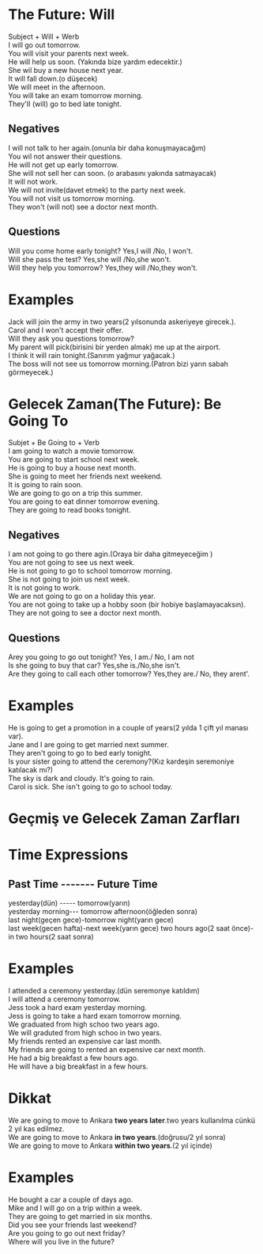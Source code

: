 # The Future: Will
Subject + Will + Werb  
I will go out tomorrow.  
You will visit your parents next week.  
He will help us soon. (Yakında bize yardım edecektir.)  
She wil buy a new house next year.  
It will fall down.(o düşecek)  
We will meet in the afternoon.  
You will take an exam tomorrow morning.  
They'II (will) go to bed late tonight.  
## Negatives 
I will not talk to her again.(onunla bir daha konuşmayacağım)  
You wil not answer their questions.  
He will not get up early tomorrow.  
She will not sell her can soon. (o arabasını yakında satmayacak)  
It will not work.  
We will not invite(davet etmek) to the party next week.  
You will not visit us tomorrow morning.  
They won't (will not) see a doctor next month.  
## Questions 
Will you come home early tonight? Yes,I will /No, I won't.   
Will she pass the test? Yes,she will /No,she won't.    
Will they help you tomorrow? Yes,they will /No,they won't.    
# Examples 
Jack will join the army in two years(2 yılsonunda askeriyeye girecek.).  
Carol and I won't accept their offer.  
Will they ask you questions tomorrow?  
My parent will pick(birisini bir yerden almak) me up at the airport.  
I think it will rain tonight.(Sanırım yağmur yağacak.)  
The boss will not see us tomorrow morning.(Patron bizi yarın sabah görmeyecek.)  
# Gelecek Zaman(The Future): Be Going To 
Subjet + Be Going to + Verb  
I am going to watch a movie tomorrow.  
You are going to start school next week.  
He is going to buy a house next month.  
She is  going to meet her friends next weekend.  
It is  going to rain soon.  
We are  going to go on a trip this summer.  
You are  going to eat dinner tomorrow evening.  
They are  going to read books tonight.  
## Negatives 
I am not going to go there agin.(Oraya bir daha gitmeyeceğim )  
You are not going to see us next week.  
He is not going to go to school tomorrow morning.  
She is not going to join us next week.  
It is not going to work.  
We are not going to go on a holiday this year.  
You are not going to take up a hobby soon (bir hobiye başlamayacaksın).  
They are not going to see a doctor next month.  
## Questions 
Arey you going to go out tonight? Yes, I am./ No, I am not  
Is she going to buy that car?  Yes,she is./No,she isn't.  
Are they going to call each other tomorrow? Yes,they are./ No, they arent'.  
# Examples  
He is going to get a promotion in a couple of years(2 yılda 1 çift yıl manası var).  
Jane and I are going to get married next summer.  
They aren't going to go to bed early tonight.  
Is your sister going to attend the ceremony?(Kız kardeşin seremoniye katılacak mı?)  
The sky is dark and cloudy. It's going to rain.  
Carol is sick. She isn't going to go to school today.  
# Geçmiş ve Gelecek Zaman Zarfları 
# Time Expressions 
## Past Time ------- Future Time 
yesterday(dün) ----- tomorrow(yarın)  
yesterday morning--- tomorrow afternoon(öğleden sonra)  
last night(geçen gece)-tomorrow night(yarın gece)  
last week(gecen hafta)-next week(yarın gece)
two hours ago(2 saat önce)- in two hours(2 saat sonra)
# Examples  
I attended a ceremony yesterday.(dün seremonye katıldım)  
I will attend a ceremony tomorrow.  
Jess took a hard exam yesterday morning.  
Jess is going to take a hard exam tomorrow morning.  
We graduated from high schoo two years ago.  
We will graduted  from high schoo in two years.  
My friends rented an expensive car last month.   
My friends are going to rented an expensive car next month.   
He had a big breakfast a few hours ago.  
He will have a big breakfast in a few hours.  
# Dikkat  
We are going to move to Ankara **two years later**.two years kullanılma cünkü 2 yıl kas edilmez.   
We are going to move to Ankara **in two years**.(doğrusu/2 yıl sonra)   
We are going to move to Ankara **within two years**.(2 yıl içinde)   
# Examples  
He bought a car a couple of days ago.  
Mike and I will go on a trip within a week.  
They are going to get married in six months.  
Did you see your friends last weekend?  
Are you going to go out next friday?  
Where will you live in the future?  
